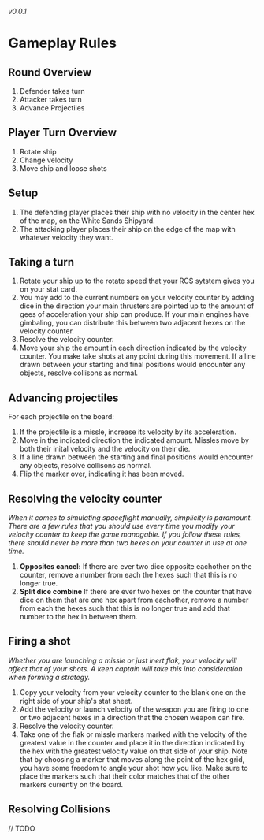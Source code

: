 *v0.0.1*
# Gameplay Rules

## Round Overview
1. Defender takes turn
2. Attacker takes turn
3. Advance Projectiles

## Player Turn Overview
1. Rotate ship
2. Change velocity
3. Move ship and loose shots

## Setup
1. The defending player places their ship with no velocity in the center hex of the map, on the White Sands Shipyard.
2. The attacking player places their ship on the edge of the map with whatever velocity they want.

## Taking a turn
1. Rotate your ship up to the rotate speed that your RCS sytstem gives you on your stat card.
2. You may add to the current numbers on your velocity counter by adding dice in the direction your main thrusters are pointed up to the amount of gees of acceleration your ship can produce. If your main engines have gimbaling, you can distribute this between two adjacent hexes on the velocity counter.
3. Resolve the velocity counter.
4. Move your ship the amount in each direction indicated by the velocity counter. You make take shots at any point during this movement. If a line drawn between your starting and final positions would encounter any objects, resolve collisons as normal.

## Advancing projectiles
For each projectile on the board:
1. If the projectile is a missle, increase its velocity by its acceleration.
1. Move in the indicated direction the indicated amount. Missles move by both their inital velocity and the velocity on their die.
2. If a line drawn between the starting and final positions would encounter any objects, resolve collisons as normal.
3. Flip the marker over, indicating it has been moved.

## Resolving the velocity counter
*When it comes to simulating spaceflight manually, simplicity is paramount. There are a few rules that you should use every time you modify your velocity counter to keep the game managable. If you follow these rules, there should never be more than two hexes on your counter in use at one time.*
1. **Opposites cancel:** If there are ever two dice opposite eachother on the counter, remove a number from each the hexes such that this is no longer true.
2. **Split dice combine** If there are ever two hexes on the counter that have dice on them that are one hex apart from eachother, remove a number from each the hexes such that this is no longer true and add that number to the hex in between them.

## Firing a shot
*Whether you are launching a missle or just inert flak, your velocity will affect that of your shots. A keen captain will take this into consideration when forming a strategy.*
1. Copy your velocity from your velocity counter to the blank one on the right side of your ship's stat sheet.
2. Add the velocity or launch velocity of the weapon you are firing to one or two adjacent hexes in a direction that the chosen weapon can fire.
3. Resolve the velocity counter.
4. Take one of the flak or missle markers marked with the velocity of the greatest value in the counter and place it in the direction indicated by the hex with the greatest velocity value on that side of your ship. Note that by choosing a marker that moves along the point of the hex grid, you have some freedom to angle your shot how you like. Make sure to place the markers such that their color matches that of the other markers currently on the board.

## Resolving Collisions
// TODO
